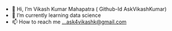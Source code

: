 - 👋 Hi, I’m Vikash Kumar Mahapatra ( Github-Id AskVikashKumar)
- 🌱 I’m currently learning data science
- 📫 How to reach me ...ask4vikashk@gmail.com


<!---
AskVikashKumar/AskVikashKumar is a ✨ special ✨ repository because its `README.md` (this file) appears on your GitHub profile.
You can click the Preview link to take a look at your changes.
--->

